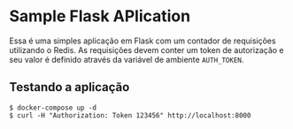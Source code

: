 # Sample Flask APlication

Essa é uma simples aplicação em Flask com um contador de requisições utilizando o Redis. As requisições devem conter um token de autorização e seu valor é definido através da variável de ambiente `AUTH_TOKEN`.

## Testando a aplicação

```shell
$ docker-compose up -d
$ curl -H "Authorization: Token 123456" http://localhost:8000
```
